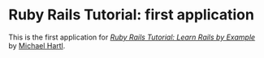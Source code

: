 # Ruby Rails Tutorial: first application

This is the first application for [*Ruby Rails Tutorial: Learn Rails by Example*](http://railstutorial.org) by [Michael Hartl](http://michaelhartl.com/).